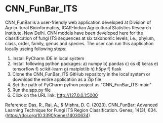 # CNN_FunBar_ITS
CNN_FunBar is a user-friendly web application developed at Division of Agricultural Bioinformatics, ICAR-Indian Agricultural Statistics Research Institute, New Delhi. CNN models have been developed here for the classification of fungi ITS sequences at six taxonomic levels, i.e., phylum, class, order, family, genus and species. The user can run this application locally useing following steps:
1. Install PyCharm IDE in local system
2. Install following python packages:
   a) numpy
   b) pandas
   c) os
   d) keras
   e) tensorflow
   f) scikit-learn
   g) matplotlib 
   h) h5py
   f) flask
3. Clone the CNN_FunBar_ITS GitHub repository in the local system or download the entire application as a Zip file
4. Set the path of PyCharm python project as "CNN_FunBar_ITS-main"
5. Run the app.py file 
6. Click on the URL link: http://127.0.0.1:5000 

Reference: Das, R., Rai, A., & Mishra, D. C. (2023). CNN_FunBar: Advanced Learning Technique for Fungi ITS Region Classification. Genes, 14(3), 634. (https://doi.org/10.3390/genes14030634)

